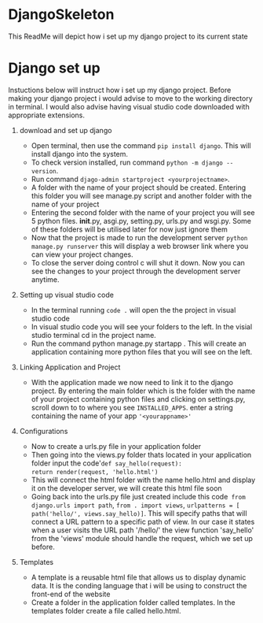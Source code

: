# DjangoSkeleton
This ReadMe will depict how i set up my django project to its current state
# Django set up
Instuctions below will instruct how i set up my django project. Before making your django project i would advise to move to the working directory in terminal. I would also advise having visual studio code downloaded with appropriate extensions.
1. download and set up django
   - Open terminal, then use the command ```pip install django```. This will install django into the system.
   - To check version installed, run command ```python -m django --version```.
   - Run command  ```djago-admin startproject <yourprojectname>```.
   - A folder with the name of your project should be created. Entering this folder you will see manage.py script and another folder with the name of your project
   - Entering the second folder with the name of your project you will see 5 python files. __init__.py, asgi.py, setting.py, urls.py and wsgi.py. Some of these folders will be      utilised later for now just ignore them
   - Now that the project is made to run the development server ```python manage.py runserver``` this will display a web browser link where you can view your project changes.
   - To close the server doing control c will shut it down. Now you can see the changes to your project through the development server anytime.
2. Setting up visual studio code
   - In the terminal running ```code .``` will open the the project in visual studio code
   - In visual studio code you will see your folders to the left. In the visial studio terminal cd in the project name.
   - Run the command python manage.py startapp <yourappname>. This will create an application containing more python files that you will see on the left.
3. Linking Application and Project
   - With the application made we now need to link it to the django project. By entering the main folder which is the folder with the name of your project containing python         files and clicking on settings.py, scroll down to to where you see ```INSTALLED_APPS```. enter a string containing the name of your app ```'<yourappname>'```

4. Configurations
   - Now to create a urls.py file in your application folder 
   - Then going into the views.py folder thats located in your application folder input the code'```def say_hello(request):```                                               
                                                                                                         ```return render(request, 'hello.html')```
   - This will connect the html folder with the name hello.html and display it on the developer server, we will create this html file soon
   - Going back into the urls.py file just created include this code``` from django.urls import path```, ```from . import views```, ```urlpatterns = [
     path('hello/', views.say_hello)]```. This will specify paths that will connect a URL pattern to a specific path of view. In our case it states when a user visits the URL path '/hello/' the view function 'say_hello' from the 'views' module should handle the request, which we set up before.
5. Templates
   - A template is a reusable html file that allows us to display dynamic       data. It is the conding language that i will be using to construct the       front-end of the website
   - Create a folder in the application folder called templates. In the templates folder create a file called hello.html.
 

